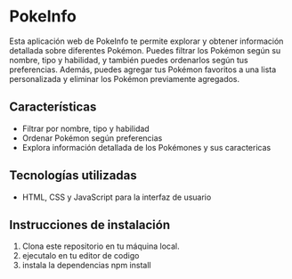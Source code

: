# PokeInfo
Esta aplicación web de PokeInfo te permite explorar y obtener información detallada sobre diferentes Pokémon. Puedes filtrar los Pokémon según su nombre, tipo y habilidad, y también puedes ordenarlos según tus preferencias. Además, puedes agregar tus Pokémon favoritos a una lista personalizada y eliminar los Pokémon previamente agregados.

## Características
- Filtrar por nombre, tipo y habilidad
- Ordenar Pokémon según preferencias
- Explora información detallada de los Pokémones y sus caractericas


## Tecnologías utilizadas
- HTML, CSS y JavaScript para la interfaz de usuario

## Instrucciones de instalación
1. Clona este repositorio en tu máquina local.
2. ejecutalo en tu editor de codigo 
3. instala la dependencias npm install




